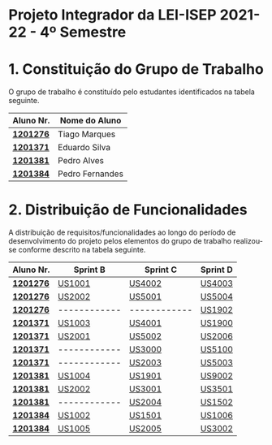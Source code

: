 # Projeto Integrador da LEI-ISEP 2021-22 - 4º Semestre

# 1. Constituição do Grupo de Trabalho

O grupo de trabalho é constituído pelo estudantes identificados na tabela seguinte.

| Aluno Nr.	                                   | Nome do Aluno			 |
|----------------------------------------------|------------------|
| **[1201276](/Projeto/Documentação/1201276)** | Tiago Marques    |
| **[1201371](/Projeto/Documentação/1201371)** | Eduardo Silva    |
| **[1201381](/Projeto/Documentação/1201381)** | Pedro Alves      |
| **[1201384](/Projeto/Documentação/1201384)** | Pedro Fernandes  |					           |


# 2. Distribuição de Funcionalidades ###

A distribuição de requisitos/funcionalidades ao longo do período de desenvolvimento do projeto pelos elementos do grupo de trabalho realizou-se conforme descrito na tabela seguinte.

| Aluno Nr.	                                   | Sprint B                | Sprint C     | Sprint D     |
|----------------------------------------------|-------------------------|--------------|--------------|
| [**1201276**](/Documentação/1201276) | [US1001](/docs/USDemo1) | [US4002](/docs/USDemo1) | [US4003](/Documentação/1201276/US4003) |
| [**1201276**](/Documentação/1201276) | [US2002](/docs/USDemo1) | [US5001](/docs/USDemo1) | [US5004](/Documentação/1201276/US5004) |
| [**1201276**](/Documentação/1201276) | ------------ | ------------ | [US1902](/Documentação/1201276/US1902) |
| [**1201371**](/Documentação/1201371) | [US1003](/docs/USDemo1) | [US4001](/docs/USDemo1) | [US1900](/Documentação/1201371/US1900) |
| [**1201371**](/Documentação/1201371) | [US2001](/docs/USDemo1) | [US5002](/docs/USDemo1) | [US2006](/Documentação/1201371/US2006) |
| [**1201371**](/Documentação/1201371) | ------------ | [US3000](/docs/USDemo1) | [US5100](/Documentação/1201371/US5100) |
| [**1201371**](/Documentação/1201371) | ------------ | [US2003](/docs/USDemo1) | [US5003](/Documentação/1201371/US5003) |
| [**1201381**](/Documentação/1201381) | [US1004](/docs/USDemo1) | [US1901](/docs/USDemo1) | [US9002](/Documentação) |
| [**1201381**](/Documentação/1201381) | [US2002](/docs/USDemo1) | [US3001](/docs/USDemo1) | [US3501](/Documentação/1201381/US3501) |
| [**1201381**](/Documentação/1201381) | ------------ | [US2004](/docs/USDemo1) | [US1502](/Documentação/1201381/US1502) |
| [**1201384**](/Documentação/1201384) | [US1002](/docs/USDemo1) | [US1501](/docs/USDemo1) | [US1006](/Documentação/1201384/US1006) |
| [**1201384**](/Documentação/1201384) | [US1005](/docs/USDemo1) | [US2005](/docs/USDemo1) | [US3002](/Documentação/1201384/US3002) |